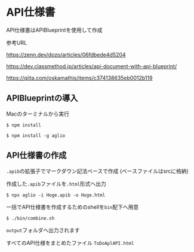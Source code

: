 # API仕様書

API仕様書はAPIBlueprintを使用して作成

参考URL

https://zenn.dev/dozo/articles/06fdbede4d5204

https://dev.classmethod.jp/articles/api-document-with-api-blueprint/

https://qiita.com/oskamathis/items/c374138635eb0012b119

## APIBlueprintの導入

Macのターミナルから実行

```
$ npm install
```

```
$ npm install -g aglio
```

## API仕様書の作成

`.apib`の拡張子でマークダウン記法ベースで作成 (ベースファイルはsrcに格納)

作成した`.apib`ファイルを`.html`形式へ出力

```
$ npx aglio -i Hoge.apib -o Hoge.html
```

一括でAPI仕様書を作成するためのshellを`bin`配下へ用意

```
$ ./bin/combine.sh
```

`output`フォルダへ出力されます

すべてのAPI仕様をまとめたファイル `ToDoAplAPI.html`


